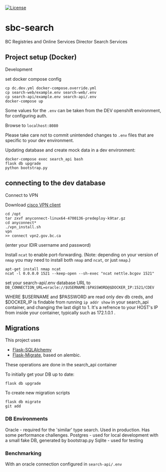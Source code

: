 [![License](https://img.shields.io/badge/License-Apache%202.0-blue.svg)](LICENSE)

# sbc-search

BC Registries and Online Services Director Search Services

## Project setup (Docker)

Development

set docker compose config

```
cp dc.dev.yml docker-compose.override.yml
cp search-web/example.env search-web/.env
cp search-api/example.env search-api/.env
docker-compose up
```
Some values for the `.env` can be taken from the DEV openshift environment, for configuring auth.

Browse to `localhost:8080`

Please take care not to commit unintended changes to `.env` files that are specific to your dev environment.

Updating database and create mock data in a dev environment:

```
docker-compose exec search_api bash
flask db upgrade
python bootstrap.py
```

## connecting to the dev database

Connect to VPN

Download [cisco VPN client](https://software.cisco.com/download/home/286281283/type/282364313/release/4.7.04056?i=!pp)

```
cd /opt
tar zxvf anyconnect-linux64-4700136-predeploy-k9tar.gz
cd anyconnect*
./vpn_install.sh
vpn
>> connect vpn2.gov.bc.ca
```

(enter your IDIR username and password)

Install `ncat` to enable port-forwarding. (Note: depending on your version of `nmap` you may need to install both `nmap` and `ncat`, or just `nmap`.)

```
apt-get install nmap ncat
ncat -l 0.0.0.0 1521 --keep-open --sh-exec "ncat nettle.bcgov 1521"
```

set your search-api/.env database URL to `DB_CONNECTION_URL=oracle://$USERNAME:$PASSWORD@$DOCKER_IP:1521/CDEV`

WHERE $USERNAME and $PASSWORD are read only dev db creds, and \$DOCKER_IP is findable from running `ip addr show` in your search_api container, and changing the last digit to 1. It's a refrence to your HOST's IP from inside your container, typically such as 172.1.0.1 .

## Migrations

This project uses

- [Flask-SQLAlchemy](https://flask-sqlalchemy.palletsprojects.com/en/2.x/quickstart/)
- [Flask-Migrate](https://flask-migrate.readthedocs.io/en/latest/), based on alembic.

These operations are done in the search_api container

To initially get your DB up to date:

```
flask db upgrade
```

To create new migration scripts

```
flask db migrate
git add
```

### DB Environments

Oracle - required for the 'similar' type search. Used in production. Has some performance challenges.
Postgres - used for local development with a small fake DB, generated by bootstrap.py
Sqlite - used for testing

### Benchmarking

With an oracle connection configured in `search-api/.env` 
